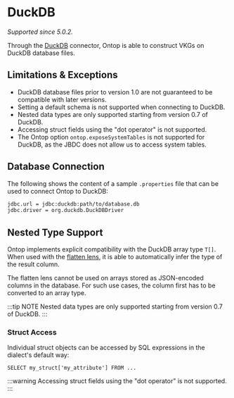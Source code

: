 # DuckDB
*Supported since 5.0.2.*

Through the [DuckDB](https://duckdb.org) connector, Ontop is able to construct VKGs on DuckDB database files.

## Limitations & Exceptions

- DuckDB database files prior to version 1.0 are not guaranteed to be compatible with later versions.
- Setting a default schema is not supported when connecting to DuckDB.
- Nested data types are only supported starting from version 0.7 of DuckDB.
- Accessing struct fields using the "dot operator" is not supported.
- The Ontop option `ontop.exposeSystemTables` is not supported for DuckDB, as the JBDC does not allow us to access system tables.

## Database Connection

The following shows the content of a sample `.properties` file that can be used to connect Ontop to DuckDB:

```bash
jdbc.url = jdbc:duckdb:path/to/database.db
jdbc.driver = org.duckdb.DuckDBDriver
```

## Nested Type Support

Ontop implements explicit compatibility with the DuckDB array type `T[]`. When used with the [flatten lens](/guide/advanced/lenses#flattenlens), it is able to automatically infer the type of the result column.

The flatten lens cannot be used on arrays stored as JSON-encoded columns in the database. For such use cases, the column first has to be converted to an array type.

:::tip NOTE
Nested data types are only supported starting from version 0.7 of DuckDB.
:::

### Struct Access
 Individual struct objects can be accessed by SQL expressions in the dialect's default way:
```
SELECT my_struct['my_attribute'] FROM ...
```

:::warning
Accessing struct fields using the "dot operator" is not supported.
:::
